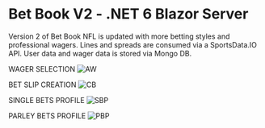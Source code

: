 # Bet Book V2 - .NET 6 Blazor Server

Version 2 of Bet Book NFL is updated with more betting styles and professional wagers.  Lines and spreads are consumed via a SportsData.IO API. User data and wager data is stored via Mongo DB. 

WAGER SELECTION
![AW](https://user-images.githubusercontent.com/95720340/189459748-b49e8bb8-a235-412c-addd-0b2675fa1a8a.png)

BET SLIP CREATION
![CB](https://user-images.githubusercontent.com/95720340/189459740-8c64b15b-0f3a-412c-8629-3bd3454a08de.png)

SINGLE BETS PROFILE
![SBP](https://user-images.githubusercontent.com/95720340/189459736-5ceb260d-21f4-49ab-b2a4-3201af91bce2.png)

PARLEY BETS PROFILE
![PBP](https://user-images.githubusercontent.com/95720340/189459753-1ffe778b-76ba-4a81-83ef-e84c5abd2392.png)
